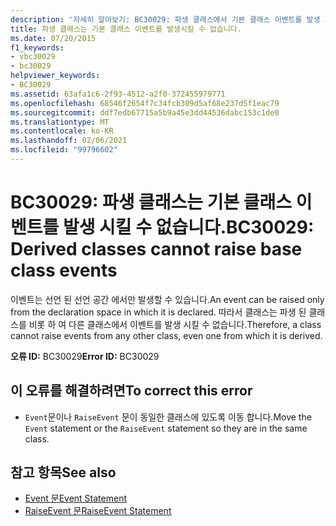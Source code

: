 ```yaml
---
description: '자세히 알아보기: BC30029: 파생 클래스에서 기본 클래스 이벤트를 발생 시킬 수 없습니다.'
title: 파생 클래스는 기본 클래스 이벤트를 발생시킬 수 없습니다.
ms.date: 07/20/2015
f1_keywords:
- vbc30029
- bc30029
helpviewer_keywords:
- BC30029
ms.assetid: 63afa1c6-2f93-4512-a2f0-372455979771
ms.openlocfilehash: 68546f2654f7c34fcb309d5af68e237d5f1eac79
ms.sourcegitcommit: ddf7edb67715a5b9a45e3dd44536dabc153c1de0
ms.translationtype: MT
ms.contentlocale: ko-KR
ms.lasthandoff: 02/06/2021
ms.locfileid: "99796602"
---
```

# <a name="bc30029-derived-classes-cannot-raise-base-class-events"></a><span data-ttu-id="f8de1-103">BC30029: 파생 클래스는 기본 클래스 이벤트를 발생 시킬 수 없습니다.</span><span class="sxs-lookup"><span data-stu-id="f8de1-103">BC30029: Derived classes cannot raise base class events</span></span>

<span data-ttu-id="f8de1-104">이벤트는 선언 된 선언 공간 에서만 발생할 수 있습니다.</span><span class="sxs-lookup"><span data-stu-id="f8de1-104">An event can be raised only from the declaration space in which it is declared.</span></span> <span data-ttu-id="f8de1-105">따라서 클래스는 파생 된 클래스를 비롯 하 여 다른 클래스에서 이벤트를 발생 시킬 수 없습니다.</span><span class="sxs-lookup"><span data-stu-id="f8de1-105">Therefore, a class cannot raise events from any other class, even one from which it is derived.</span></span>

 <span data-ttu-id="f8de1-106">**오류 ID:** BC30029</span><span class="sxs-lookup"><span data-stu-id="f8de1-106">**Error ID:** BC30029</span></span>

## <a name="to-correct-this-error"></a><span data-ttu-id="f8de1-107">이 오류를 해결하려면</span><span class="sxs-lookup"><span data-stu-id="f8de1-107">To correct this error</span></span>

- <span data-ttu-id="f8de1-108">`Event`문이나 `RaiseEvent` 문이 동일한 클래스에 있도록 이동 합니다.</span><span class="sxs-lookup"><span data-stu-id="f8de1-108">Move the `Event` statement or the `RaiseEvent` statement so they are in the same class.</span></span>

## <a name="see-also"></a><span data-ttu-id="f8de1-109">참고 항목</span><span class="sxs-lookup"><span data-stu-id="f8de1-109">See also</span></span>

- [<span data-ttu-id="f8de1-110">Event 문</span><span class="sxs-lookup"><span data-stu-id="f8de1-110">Event Statement</span></span>](../statements/event-statement.md)
- [<span data-ttu-id="f8de1-111">RaiseEvent 문</span><span class="sxs-lookup"><span data-stu-id="f8de1-111">RaiseEvent Statement</span></span>](../statements/raiseevent-statement.md)
